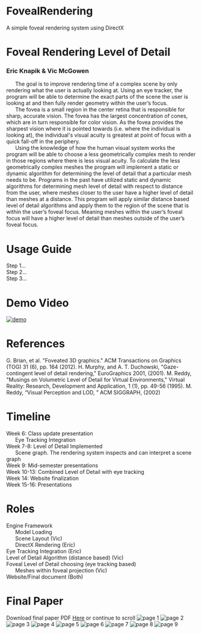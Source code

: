 # FovealRendering
A simple foveal rendering system using DirectX

# Foveal Rendering Level of Detail
### Eric Knapik & Vic McGowen

&nbsp;&nbsp;&nbsp;&nbsp;&nbsp;&nbsp;The goal is to improve rendering time of a complex scene by only rendering what the user is actually looking at. Using an eye tracker, the program will be able to determine the exact parts of the scene the user is looking at and then fully render geometry within the user’s focus. <br />
&nbsp;&nbsp;&nbsp;&nbsp;&nbsp;&nbsp;The fovea is a small region in the center retina that is responsible for sharp, accurate vision. The fovea has the largest concentration of cones, which are in turn responsible for color vision. As the fovea provides the sharpest vision where it is pointed towards (i.e. where the individual is looking at), the individual's visual acuity is greatest at point of focus with a quick fall-off in the periphery. <br />
&nbsp;&nbsp;&nbsp;&nbsp;&nbsp;&nbsp;Using the knowledge of how the human visual system works the program will be able to choose a less geometrically complex mesh to render in those regions where there is less visual acuity. To calculate the less geometrically complex meshes the program will implement a static or dynamic algorithm for determining the level of detail that a particular mesh needs to be. Programs in the past have utilized static and dynamic algorithms for determining mesh level of detail with respect to distance from the user, where meshes closer to the user have a higher level of detail than meshes at a distance. This program will apply similar distance based level of detail algorithms and apply them to the region of the scene that is within the user’s foveal focus. Meaning meshes within the user’s foveal focus will have a higher level of detail than meshes outside of the user’s foveal focus. <br />

# Usage Guide
Step 1... <br />
Step 2... <br />
Step 3... <br />

# Demo Video
[![demo](https://github.com/EKnapik/FovealRendering/blob/master/documentation/youtube.png)](https://youtu.be/5cbNQI526aU)

# References
G. Brian, et al. "Foveated 3D graphics." ACM Transactions on Graphics (TOG) 31 (6), pp. 164 
(2012).
H. Murphy, and A. T. Duchowski, "Gaze-contingent level of detail rendering," EuroGraphics 
2001, (2001).
M. Reddy, "Musings on Volumetric Level of Detail for Virtual Environments," Virtual Reality: 
Research, Development and Application, 1 (1), pp. 49-56 (1995).
M. Reddy, “Visual Perception and LOD, ” ACM SIGGRAPH, (2002)

# Timeline
Week 6: Class update presentation <br />
&nbsp;&nbsp;&nbsp;&nbsp;&nbsp;&nbsp;Eye Tracking Integration <br />
Week 7-8: Level of Detail Implemented <br />
&nbsp;&nbsp;&nbsp;&nbsp;&nbsp;&nbsp;Scene graph. The rendering system inspects and can interpret a scene graph <br />
Week 9: Mid-semester presentations <br />
Week 10-13: Combined Level of Detail with eye tracking <br />
Week 14: Website finalization <br />
Week 15-16: Presentations <br />

# Roles
Engine Framework <br />
&nbsp;&nbsp;&nbsp;&nbsp;&nbsp;&nbsp;Model Loading <br />
&nbsp;&nbsp;&nbsp;&nbsp;&nbsp;&nbsp;Scene Layout (Vic) <br />
&nbsp;&nbsp;&nbsp;&nbsp;&nbsp;&nbsp;DirectX Rendering (Eric) <br />
Eye Tracking Integration (Eric) <br />
Level of Detail Algorithm (distance based) (Vic) <br />
Foveal Level of Detail choosing (eye tracking based) <br />
&nbsp;&nbsp;&nbsp;&nbsp;&nbsp;&nbsp;Meshes within foveal projection (Vic) <br />
Website/Final document (Both) <br />


# Final Paper
Download final paper PDF [Here](https://github.com/EKnapik/FovealRendering/documentation/foveal-rendering.pdf) or continue to scroll
![page 1](https://github.com/EKnapik/FovealRendering/blob/master/documentation/foveal-rendering/foveal-rendering-1.png)
![page 2](https://github.com/EKnapik/FovealRendering/blob/master/documentation/foveal-rendering/foveal-rendering-2.png)
![page 3](https://github.com/EKnapik/FovealRendering/blob/master/documentation/foveal-rendering/foveal-rendering-3.png)
![page 4](https://github.com/EKnapik/FovealRendering/blob/master/documentation/foveal-rendering/foveal-rendering-4.png)
![page 5](https://github.com/EKnapik/FovealRendering/blob/master/documentation/foveal-rendering/foveal-rendering-5.png)
![page 6](https://github.com/EKnapik/FovealRendering/blob/master/documentation/foveal-rendering/foveal-rendering-6.png)
![page 7](https://github.com/EKnapik/FovealRendering/blob/master/documentation/foveal-rendering/foveal-rendering-7.png)
![page 8](https://github.com/EKnapik/FovealRendering/blob/master/documentation/foveal-rendering/foveal-rendering-8.png)
![page 9](https://github.com/EKnapik/FovealRendering/blob/master/documentation/foveal-rendering/foveal-rendering-9.png)
